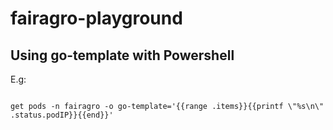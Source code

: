 # fairagro-playground

## Using go-template with Powershell

E.g:

<code>
get pods -n fairagro -o go-template='{{range .items}}{{printf \"%s\n\" .status.podIP}}{{end}}'
</code>
